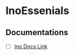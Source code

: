 # InoEssenials


## Documentations

- [ ] [Ino Docs Link](https://docs.inoland.net/documentation/ie-welcome/)

